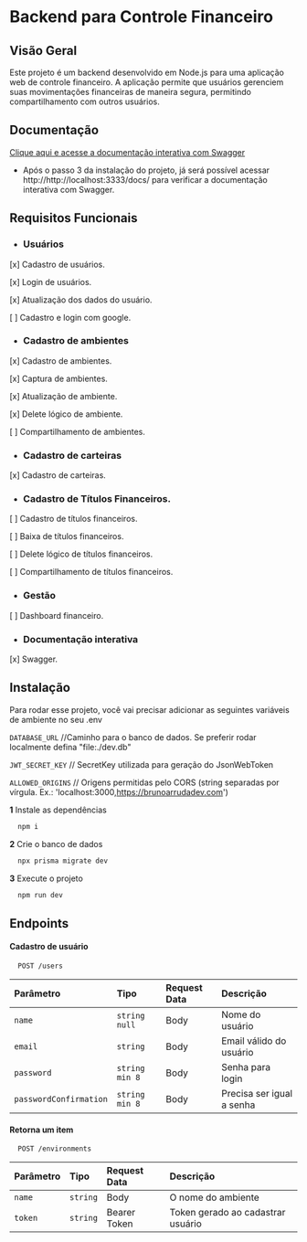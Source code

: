 
# Backend para Controle Financeiro

## Visão Geral

Este projeto é um backend desenvolvido em Node.js para uma aplicação web de controle financeiro. A aplicação permite que usuários gerenciem suas movimentações financeiras de maneira segura, permitindo compartilhamento com outros usuários.

## Documentação

[Clique aqui e acesse a documentação interativa com Swagger](https://finance-backend-7fxw.onrender.com/docs)

* Após o passo 3 da instalação do projeto, já será possível acessar http://http://localhost:3333/docs/ para verificar a documentação interativa com Swagger.

## Requisitos Funcionais
* ### Usuários
[x] Cadastro de usuários.

[x] Login de usuários.

[x] Atualização dos dados do usuário.

[ ] Cadastro e login com google.

* ### Cadastro de ambientes
[x] Cadastro de ambientes.

[x] Captura de ambientes.

[x] Atualização de ambiente.

[x] Delete lógico de ambiente.

[ ] Compartilhamento de ambientes.

* ### Cadastro de carteiras
[x] Cadastro de carteiras.


* ### Cadastro de Títulos Financeiros.

[ ] Cadastro  de títulos financeiros.

[ ] Baixa de títulos financeiros.

[ ] Delete lógico de títulos financeiros.

[ ] Compartilhamento de títulos financeiros.

* ### Gestão

[ ] Dashboard financeiro.

* ### Documentação interativa

[x] Swagger.

## Instalação

Para rodar esse projeto, você vai precisar adicionar as seguintes variáveis de ambiente no seu .env

`DATABASE_URL` //Caminho para o banco de dados. Se preferir rodar localmente defina "file:./dev.db"

`JWT_SECRET_KEY` // SecretKey utilizada para geração do JsonWebToken

`ALLOWED_ORIGINS` // Origens permitidas pelo CORS (string separadas por vírgula. Ex.: 'localhost:3000,https://brunoarrudadev.com')

**1** Instale as dependências

```bash
  npm i
```

**2** Crie o banco de dados
```bash
  npx prisma migrate dev
```

**3** Execute o projeto
```bash
  npm run dev
```

## Endpoints
#### Cadastro de usuário

```http
  POST /users
```

| Parâmetro   | Tipo       | Request Data | Descrição                           |
| :---------- | :--------- | :----------- | :---------------------------------- |
| `name` | `string null` | Body | Nome do usuário |
| `email` | `string` | Body | Email válido do usuário |
| `password` | `string min 8` | Body | Senha para login |
| `passwordConfirmation` | `string min 8` | Body | Precisa ser igual a senha |

#### Retorna um item

```http
  POST /environments
```

| Parâmetro   | Tipo       | Request Data | Descrição                                   |
| :---------- | :--------- | :----------- | :------------------------------------------ |
| `name`      | `string` | Body | O nome do ambiente |
| `token`      | `string` | Bearer Token | Token gerado ao cadastrar usuário |